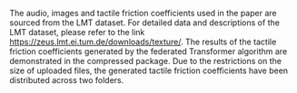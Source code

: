 The audio, images and tactile friction coefficients used in the paper are sourced from the LMT dataset. For detailed data and descriptions of the LMT dataset, please refer to the link https://zeus.lmt.ei.tum.de/downloads/texture/. The results of the tactile friction coefficients generated by the federated Transformer algorithm are demonstrated in the compressed package. Due to the restrictions on the size of uploaded files, the generated tactile friction coefficients have been distributed across two folders.
